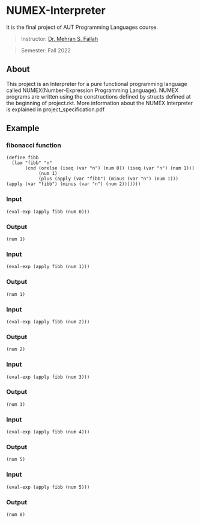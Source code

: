 # NUMEX-Interpreter
 It is the final project of AUT Programming Languages course.

 > Instructor: [Dr. Mehran S. Fallah](https://scholar.google.com/citations?user=YuWjnLwAAAAJ&hl=en)

> Semester: Fall 2022

## About
This project is an Interpreter for a pure functional programming language called NUMEX(Number-Expression Programming Language). NUMEX programs are written using the constructions defined by structs defined at the beginning of project.rkt.
 More information about the NUMEX Interpreter is explained in project_specification.pdf

## Example
### fibonacci function 
```
(define fibb
  (lam "fibb" "n"
       (cnd (orelse (iseq (var "n") (num 0)) (iseq (var "n") (num 1)))
            (num 1)
            (plus (apply (var "fibb") (minus (var "n") (num 1))) (apply (var "fibb") (minus (var "n") (num 2)))))))
```

### Input
```
(eval-exp (apply fibb (num 0)))
```
### Output
```
(num 1)
```

### Input
```
(eval-exp (apply fibb (num 1)))
```
### Output
```
(num 1)
```

### Input
```
(eval-exp (apply fibb (num 2)))
```
### Output
```
(num 2)
```

### Input
```
(eval-exp (apply fibb (num 3)))
```
### Output
```
(num 3)
```

### Input
```
(eval-exp (apply fibb (num 4)))
```
### Output
```
(num 5)
```

### Input
```
(eval-exp (apply fibb (num 5)))
```
### Output
```
(num 8)
```
